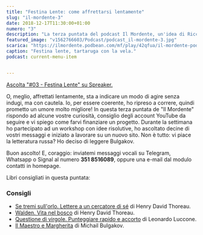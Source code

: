 ```yaml
---
title: "Festina Lente: come affrettarsi lentamente"
slug: "il-mordente-3"
date: 2018-12-17T11:30:00+01:00
numero: "3"
description: "La terza puntata del podcast Il Mordente, un'idea di Riccardo Palombo."
featured_image: "v1562766603/Podcast/podcast_il-mordente-3.jpg"
scarica: "https://ilmordente.podbean.com/mf/play/42qfua/il-mordente-podcast-3.mp3"
caption: "Festina lente, tartaruga con la vela."
podcast: current-menu-item


---
```


<a class="spreaker-player" href="https://www.spreaker.com/episode/16494307" data-resource="episode_id=16494307" data-width="100%" data-height="200" data-theme="light" data-playlist="false" data-playlist-continuous="false" data-autoplay="false" data-live-autoplay="false" data-chapters-image="true" data-episode-image-position="right" data-hide-logo="false" data-hide-likes="false" data-hide-comments="false" data-hide-sharing="false" >Ascolta "#03 - Festina Lente" su Spreaker.</a>


O, meglio, affrettati lentamente, sta a indicare un modo di agire senza indugi, ma con cautela. Io, per essere coerente, ho ripreso a correre, quindi prometto un umore molto migliore! In questa terza puntata de "Il Mordente" rispondo ad alcune vostre curiosità, consiglio degli account YouTube da seguire e vi spiego come farvi finanziare un progetto. Durante la settimana ho partecipato ad un workshop con idee risolutive, ho ascoltato decine di vostri messaggi e iniziato a lavorare su un nuovo sito. Non è tutto: vi piace la letteratura russa? Ho deciso di leggere Bulgakov. 

Buon ascolto! E, coraggio: inviatemi messaggi vocali su Telegram, Whatsapp o Signal al numero **351 8516089**, oppure una e-mail dal modulo contatti in homepage. 

Libri consigliati in questa puntata:

### Consigli
<ul>
<li><a class="text-info" href="https://amzn.to/2Gm6zeJ" target="_blank" rel="nofollow" title="Vedi il libro Se tremi sull'orlo su Amazon">Se tremi sull'orlo. Lettere a un cercatore di sé</a> di Henry David Thoreau.</li>
<li><a class="text-info" href="https://amzn.to/2Gtg0JA" target="_blank" rel="nofollow" title="Vedi il libro Walden su Amazon">Walden. Vita nel bosco</a> di Henry David Thoreau.</li>
<li><a class="text-info" href="https://amzn.to/2Bmar9Y" target="_blank" rel="nofollow" title="Vedi il libro Questione di virgole su Amazon">Questione di virgole. Punteggiare rapido e accorto</a> di Leonardo Luccone.</li>
<li><a class="text-info" href="https://amzn.to/2QSt0fG" target="_blank" rel="nofollow" title="Vedi il libro Il Maestro e Margherita su Amazon">Il Maestro e Margherita</a> di Michail Bulgakov.</li>
</ul>